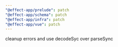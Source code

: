 ```yaml
---
"@effect-app/prelude": patch
"@effect-app/schema": patch
"@effect-app/infra": patch
"@effect-app/vue": patch
---
```


cleanup errors and use decodeSyc over parseSync
